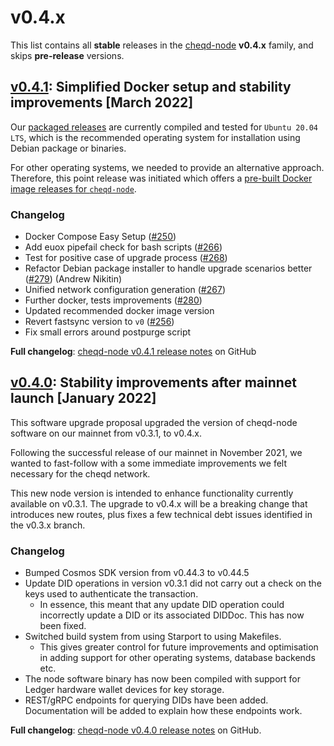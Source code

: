 # v0.4.x

This list contains all **stable** releases in the [cheqd-node](https://github.com/cheqd/cheqd-node/) **v0.4.x** family, and skips **pre-release** versions.

## [v0.4.1](https://github.com/cheqd/cheqd-node/releases/tag/v0.4.1): Simplified Docker setup and stability improvements [March 2022]

Our [packaged releases](https://github.com/cheqd/cheqd-node/releases) are currently compiled and tested for `Ubuntu 20.04 LTS`, which is the recommended operating system for installation using Debian package or binaries.

For other operating systems, we needed to provide an alternative approach. Therefore, this point release was initiated which offers a [pre-built Docker image releases for `cheqd-node`](https://github.com/orgs/cheqd/packages?repo\_name=cheqd-node).

### Changelog

* Docker Compose Easy Setup ([#250](https://github.com/cheqd/cheqd-node/pull/250))
* Add euox pipefail check for bash scripts ([#266](https://github.com/cheqd/cheqd-node/pull/266))
* Test for positive case of upgrade process ([#268](https://github.com/cheqd/cheqd-node/pull/268))
* Refactor Debian package installer to handle upgrade scenarios better ([#279](https://github.com/cheqd/cheqd-node/pull/279)) (Andrew Nikitin)
* Unified network configuration generation ([#267](https://github.com/cheqd/cheqd-node/pull/267))
* Further docker, tests improvements ([#280](https://github.com/cheqd/cheqd-node/pull/280))
* Updated recommended docker image version
* Revert fastsync version to `v0` ([#256](https://github.com/cheqd/cheqd-node/pull/256))
* Fix small errors around postpurge script

**Full changelog**: [cheqd-node v0.4.1 release notes](https://github.com/cheqd/cheqd-node/releases/tag/v0.4.1) on GitHub

## [v0.4.0](https://github.com/cheqd/cheqd-node/releases/tag/v0.4.0): Stability improvements after mainnet launch [January 2022]

This software upgrade proposal upgraded the version of cheqd-node software on our mainnet from v0.3.1, to v0.4.x.

Following the successful release of our mainnet in November 2021, we wanted to fast-follow with a some immediate improvements we felt necessary for the cheqd network.

This new node version is intended to enhance functionality currently available on v0.3.1. The upgrade to v0.4.x will be a breaking change that introduces new routes, plus fixes a few technical debt issues identified in the v0.3.x branch.

### Changelog

* Bumped Cosmos SDK version from v0.44.3 to v0.44.5
* Update DID operations in version v0.3.1 did not carry out a check on the keys used to authenticate the transaction.
  * In essence, this meant that any update DID operation could incorrectly update a DID or its associated DIDDoc. This has now been fixed.
* Switched build system from using Starport to using Makefiles.
  * This gives greater control for future improvements and optimisation in adding support for other operating systems, database backends etc.
* The node software binary has now been compiled with support for Ledger hardware wallet devices for key storage.
* REST/gRPC endpoints for querying DIDs have been added. Documentation will be added to explain how these endpoints work.

**Full changelog**: [cheqd-node v0.4.0 release notes](https://github.com/cheqd/cheqd-node/releases/tag/v0.4.0) on GitHub.
